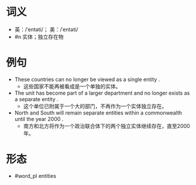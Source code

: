 # 词义
- 英：/ˈentəti/； 美：/ˈentəti/
- #n 实体；独立存在物
# 例句
- These countries can no longer be viewed as a single entity .
	- 这些国家不能再被看成是一个单独的实体。
- The unit has become part of a larger department and no longer exists as a separate entity .
	- 这个单位已附属于一个大的部门，不再作为一个实体独立存在。
- North and South will remain separate entities within a commonwealth until the year 2000 .
	- 南方和北方将作为一个政治联合体下的两个独立实体继续存在，直至2000年。
# 形态
- #word_pl entities
